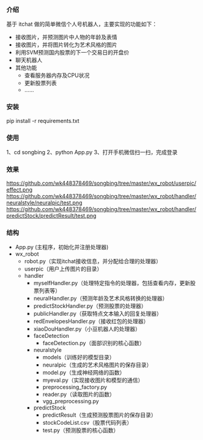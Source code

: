 ### 介绍
基于 itchat 做的简单微信个人号机器人，主要实现的功能如下：
* 接收图片，并预测图片中人物的年龄及表情
* 接收图片，并将图片转化为艺术风格的图片
* 利用SVM预测国内股票的下一个交易日的开盘价
* 聊天机器人
* 其他功能
	* 查看服务器内存及CPU状况
	* 更新股票列表
	* ……

### 安装
pip install -r requirements.txt

### 使用
1、cd songbing 
2、python App.py 
3、打开手机微信扫一扫，完成登录 

### 效果
https://github.com/wk448378469/songbing/tree/master/wx_robot/userpic/effect.png 
https://github.com/wk448378469/songbing/tree/master/wx_robot/handler/neuralstyle/neuralpic/test.png 
https://github.com/wk448378469/songbing/tree/master/wx_robot/handler/predictStock/predictResult/test.png 

### 结构
* App.py (主程序，初始化并注册处理器)
* wx_robot
	* robot.py（实现itchat接收信息，并分配给合理的处理器）
	* userpic（用户上传图片的目录）
	* handler
		* myselfHandler.py（处理特定指令的处理器，包括查看内存，更新股票列表等）
		* neuralHandler.py（预测年龄及艺术风格转换的处理器）
		* predictStockHandler.py（预测股票的处理器）
		* publicHandler.py（获取特点文本输入的回复处理器）
		* redEnvelopesHandler.py（接收红包的处理器）
		* xiaoDouHandler.py（小豆机器人的处理器）
		* faceDetection
			* faceDetection.py（面部识别的核心函数）
		* neuralstyle
			* models（训练好的模型目录）
			* neuralpic（生成的艺术风格图片的保存目录）
			* model.py（生成神经网络的函数）
			* myeval.py（实现接收图片和模型的通信）
			* preprocessing_factory.py
			* reader.py（读取图片的函数）
			* vgg_preprocessing.py
		* predictStock
			* predictResult（生成预测股票图片的保存目录）
			* stockCodeList.csv（股票代码列表）
			* test.py（预测股票的核心函数）
